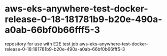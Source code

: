 # aws-eks-anywhere-test-docker-release-0-18-181781b9-b20e-490a-a0ab-66bf0b66fff5-3
repository for use with E2E test job aws-eks-anywhere-test-docker-release-0-18:181781b9-b20e-490a-a0ab-66bf0b66fff5-3
